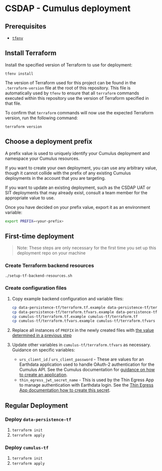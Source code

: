 # CSDAP - Cumulus deployment

## Prerequisites

- [`tfenv`](https://github.com/tfutils/tfenv)

## Install Terraform

Install the specified version of Terraform to use for deployment:

```plain
tfenv install
```

The version of Terraform used for this project can be found in the
`.terraform-version` file at the root of this repository.  This file is
automatically used by `tfenv` to ensure that all `terraform` commands executed
within this repository use the version of Terraform specified in that file.

To confirm that `terraform` commands will now use the expected Terraform
version, run the following command:

```plain
terraform version
```

## Choose a deployment prefix

A prefix value is used to uniquely identify your Cumulus deployment and namespace your Cumulus resources.

If you want to create your own deployment, you can use any arbitrary value, though it cannot collide with the prefix of any existing Cumulus deployments in the account that you are targeting.

If you want to update an existing deployment, such as the CSDAP UAT or SIT deployments that may already exist, consult a team member for the appropriate value to use.

Once you have decided on your prefix value, export it as an environment variable:

```bash
export PREFIX=<your-prefix>
```

## First-time deployment

> Note: These steps are only necessary for the first time you set up this deployment
> repo on your machine

### Create Terraform backend resources

```bash
./setup-tf-backend-resources.sh
```

### Create configuration files

1. Copy example backend configuration and variable files:

    ```bash
    cp data-persistence-tf/terraform.tf.example data-persistence-tf/terraform.tf
    cp data-persistence-tf/terraform.tfvars.example data-persistence-tf/terraform.tfvars
    cp cumulus-tf/terraform.tf.example cumulus-tf/terraform.tf
    cp cumulus-tf/terraform.tfvars.example cumulus-tf/terraform.tfvars
    ```

2. Replace all instances of `PREFIX` in the newly created files with [the value determined in a previous step](#choose-a-deployment-prefix)
3. Update other variables in `cumulus-tf/terraform.tfvars` as necessary. Guidance on specific variables:

      - `urs_client_id` / `urs_client_password` - These are values for an Earthdata application used to handle OAuth-2 authentication for the Cumulus API. See the Cumulus documentation for [guidance on how to create an application](https://nasa.github.io/cumulus/docs/deployment/deployment-readme#configure-earthdata-application).
      - `thin_egress_jwt_secret_name` - This is used by the Thin Egress App to manage authentication with Earthdata login. See the [Thin Egress App documentation how to create this secret](https://github.com/asfadmin/thin-egress-app#jwt-cookie-secret).

## Regular Deployment

### Deploy `data-persistence-tf`

1. `terraform init`
2. `terraform apply`

### Deploy `cumulus-tf`

1. `terraform init`
2. `terraform apply`
